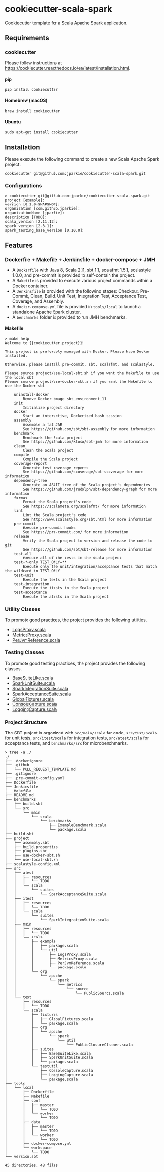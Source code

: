 # cookiecutter-scala-spark

Cookiecutter template for a Scala Apache Spark application.

## Requirements

### cookiecutter

Please follow instructions at https://cookiecutter.readthedocs.io/en/latest/installation.html.

#### pip

```
pip install cookiecutter
```

#### Homebrew (macOS)

```
brew install cookiecutter
```
#### Ubuntu

```
sudo apt-get install cookiecutter
```

## Installation

Please execute the following command to create a new Scala Apache Spark project.

```
cookiecutter git@github.com:jparkie/cookiecutter-scala-spark.git
```

### Configurations

```
> cookiecutter git@github.com:jparkie/cookiecutter-scala-spark.git
project [example]:
version [0.1.0-SNAPSHOT]:
organization [com.github.jparkie]:
organizationName [jparkie]:
description [TODO]:
scala_version [2.11.12]:
spark_version [2.3.1]:
spark_testing_base_version [0.10.0]:
```

## Features

### Dockerfile + Makefile + Jenkinsfile + docker-compose + JMH

- A `Dockerfile` with Java 8, Scala 2.11, sbt 1.1, scalafmt 1.5.1, scalastyle 1.0.0, and pre-commit is provided to self-contain the project.
- A `Makefile` is provided to execute various project commands within a Docker container.
- A `Jenkinsfile` is provided with the following stages: Checkout, Pre-Commit, Clean, Build, Unit Test, Integration Test, Acceptance Test, Coverage, and Assembly.
- A `docker-compose.yml` file is provided in `tools/local` to launch a standalone Apache Spark cluster.
- A `benchmarks` folder is provided to run JMH benchmarks.

#### Makefile

```
> make help
Welcome to {{cookiecutter.project}}!

This project is preferably managed with Docker. Please have Docker installed.

Otherwise, please install pre-commit, sbt, scalafmt, and scalastyle.

Please source project/use-local-sbt.sh if you want the Makefile to use the local sbt
Please source project/use-docker-sbt.sh if you want the Makefile to use the Docker sbt

    uninstall-docker
        Remove Docker image sbt_environment_11
    init
        Initialize project directory
    docker
        Start an interactive, Dockerized bash session
    assembly
        Assemble a fat JAR
        See https://github.com/sbt/sbt-assembly for more information
    benchmark
        Benchmark the Scala project
        See https://github.com/ktoso/sbt-jmh for more information
    clean
        Clean the Scala project
    compile
        Compile the Scala project
    coverage-report
        Generate test coverage reports
        See https://github.com/scoverage/sbt-scoverage for more information
    dependency-tree
        Generate an ASCII tree of the Scala project's dependencies
        See https://github.com/jrudolph/sbt-dependency-graph for more information
    format
        Format the Scala project's code
        See https://scalameta.org/scalafmt/ for more information
    lint
        Lint the Scala project's code
        See http://www.scalastyle.org/sbt.html for more information
    pre-commit
        Execute pre-commit hooks
        See https://pre-commit.com/ for more information
    release
        Verify the Scala project to version and release the code to git
        See https://github.com/sbt/sbt-release for more information
    test-all
        Execute all of the tests in the Scala project
    test-*-only TEST_ONLY=**
        Execute only the unit/integration/acceptance tests that match the wildcard in TEST_ONLY
    test-unit
        Execute the tests in the Scala project
    test-integration
        Execute the itests in the Scala project
    test-acceptance
        Execute the atests in the Scala project
```

### Utility Classes

To promote good practices, the project provides the following utilities.
- [LogsProxy.scala](https://github.com/jparkie/cookiecutter-scala-spark/blob/master/%7B%7Bcookiecutter.project%7D%7D/src/main/scala/example/util/LogsProxy.scala)
- [MetricsProxy.scala](https://github.com/jparkie/cookiecutter-scala-spark/blob/master/%7B%7Bcookiecutter.project%7D%7D/src/main/scala/example/util/MetricsProxy.scala)
- [PerJvmReference.scala](https://github.com/jparkie/cookiecutter-scala-spark/blob/master/%7B%7Bcookiecutter.project%7D%7D/src/main/scala/example/util/PerJvmReference.scala)

### Testing Classes

To promote good testing practices, the project provides the following classes.
- [BaseSuiteLike.scala](https://github.com/jparkie/cookiecutter-scala-spark/blob/master/%7B%7Bcookiecutter.project%7D%7D/src/test/scala/suites/BaseSuiteLike.scala)
- [SparkUnitSuite.scala](https://github.com/jparkie/cookiecutter-scala-spark/blob/master/%7B%7Bcookiecutter.project%7D%7D/src/test/scala/suites/SparkUnitSuite.scala)
- [SparkIntegrationSuite.scala](https://github.com/jparkie/cookiecutter-scala-spark/blob/master/%7B%7Bcookiecutter.project%7D%7D/src/itest/scala/suites/SparkIntegrationSuite.scala)
- [SparkAcceptanceSuite.scala](https://github.com/jparkie/cookiecutter-scala-spark/blob/master/%7B%7Bcookiecutter.project%7D%7D/src/atest/scala/suites/SparkAcceptanceSuite.scala)
- [GlobalFixtures.scala](https://github.com/jparkie/cookiecutter-scala-spark/blob/master/%7B%7Bcookiecutter.project%7D%7D/src/test/scala/fixtures/GlobalFixtures.scala)
- [ConsoleCapture.scala](https://github.com/jparkie/cookiecutter-scala-spark/blob/master/%7B%7Bcookiecutter.project%7D%7D/src/test/scala/testutil/ConsoleCapture.scala)
- [LoggingCapture.scala](https://github.com/jparkie/cookiecutter-scala-spark/blob/master/%7B%7Bcookiecutter.project%7D%7D/src/test/scala/testutil/LoggingCapture.scala)

### Project Structure

The SBT project is organized with `src/main/scala` for code, `src/test/scala` for unit tests, `src/itest/scala` for integration tests, `src/atest/scala` for acceptance tests, and `benchmarks/src` for microbenchmarks.

```
> tree -a ./
./
├── .dockerignore
├── .github
│   └── PULL_REQUEST_TEMPLATE.md
├── .gitignore
├── .pre-commit-config.yaml
├── Dockerfile
├── Jenkinsfile
├── Makefile
├── README.md
├── benchmarks
│   ├── build.sbt
│   └── src
│       └── main
│           └── scala
│               └── benchmarks
│                   ├── ExampleBenchmark.scala
│                   └── package.scala
├── build.sbt
├── project
│   ├── assembly.sbt
│   ├── build.properties
│   ├── plugins.sbt
│   ├── use-docker-sbt.sh
│   └── use-local-sbt.sh
├── scalastyle-config.xml
├── src
│   ├── atest
│   │   ├── resources
│   │   │   └── TODO
│   │   └── scala
│   │       └── suites
│   │           └── SparkAcceptanceSuite.scala
│   ├── itest
│   │   ├── resources
│   │   │   └── TODO
│   │   └── scala
│   │       └── suites
│   │           └── SparkIntegrationSuite.scala
│   ├── main
│   │   ├── resources
│   │   │   └── TODO
│   │   └── scala
│   │       ├── example
│   │       │   ├── package.scala
│   │       │   └── util
│   │       │       ├── LogsProxy.scala
│   │       │       ├── MetricsProxy.scala
│   │       │       ├── PerJvmReference.scala
│   │       │       └── package.scala
│   │       └── org
│   │           └── apache
│   │               └── spark
│   │                   └── metrics
│   │                       └── source
│   │                           └── PublicSource.scala
│   └── test
│       ├── resources
│       │   └── TODO
│       └── scala
│           ├── fixtures
│           │   ├── GlobalFixtures.scala
│           │   └── package.scala
│           ├── org
│           │   └── apache
│           │       └── spark
│           │           └── util
│           │               └── PublicClosureCleaner.scala
│           ├── suites
│           │   ├── BaseSuiteLike.scala
│           │   ├── SparkUnitSuite.scala
│           │   └── package.scala
│           └── testutil
│               ├── ConsoleCapture.scala
│               ├── LoggingCapture.scala
│               └── package.scala
├── tools
│   └── local
│       ├── Dockerfile
│       ├── Makefile
│       ├── conf
│       │   ├── master
│       │   │   └── TODO
│       │   └── worker
│       │       └── TODO
│       ├── data
│       │   ├── master
│       │   │   └── TODO
│       │   └── worker
│       │       └── TODO
│       ├── docker-compose.yml
│       └── workspace
│           └── TODO
└── version.sbt

45 directories, 48 files
```
